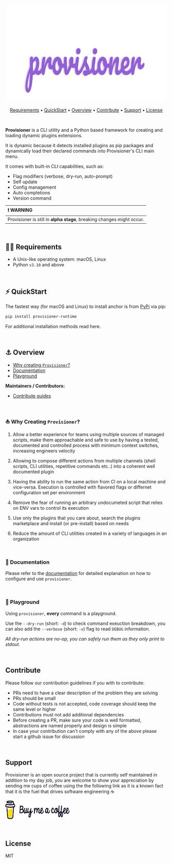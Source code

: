 <h3 align="center" id="provisioner-logo"><img src="docs-site/site/static/docs/latest/assets/img/provisioner.svg" height="300"></h3>

<p align="center">
  <a href="#requirements">Requirements</a> •
  <a href="#quickstart">QuickStart</a> •
  <a href="#overview">Overview</a> •
  <a href="#contribute">Contribute</a> •
  <a href="#support">Support</a> •
  <a href="#license">License</a>
</p>
<br>

**Provisioner** is a CLI utility and a Python based framework for creating and loading dynamic plugins extensions. 

It is dynamic because it detects installed plugins as pip packages and dynamically load their declared commands into Provisioner's CLI main menu.

It comes with built-in CLI capabilities, such as:
* Flag modifiers (verbose, dry-run, auto-prompt)
* Self update 
* Config management 
* Auto completions
* Version command

| :heavy_exclamation_mark: WARNING |
| :--------------------------------------- |
| Provisioner is still in **alpha stage**, breaking changes might occur. |

<br>

<h2 id="requirements">🏴‍☠️ Requirements</h2>

- A Unix-like operating system: macOS, Linux
- Python `v3.10` and above

<br>

<h2 id="quickstart">⚡️ QuickStart</h2>

The fastest way (for macOS and Linux) to install anchor is from [PyPi](https://pypi.org/) via pip:

```bash
pip install provisioner-runtime
```

For additional installation methods read here.

<br>

<h2 id="overview">⚓️ Overview</h2>

- [Why creating `Provisioner`?](#why-creating-provisioner)
- [Documentation](#documentation)
- [Playground](#playground)

**Maintainers / Contributors:**

- [Contribute guides](https://add.contribute.guide.com)

<br>

<h3 id="why-creating-provisioner">⛵ Why Creating <code>Provisioner</code>?</h3>

1. Allow a better experience for teams using multiple sources of managed scripts, make them approachable and safe to use by having a tested, documented and controlled process with minimum context switches, increasing engineers velocity

1. Allowing to compose different actions from multiple channels (shell scripts, CLI utilities, repetitive commands etc..) into a coherent well documented plugin

1. Having the ability to run the same action from CI on a local machine and vice-versa. Execution is controlled with flavored flags or differnet configuration set per environment

1. Remove the fear of running an arbitrary undocumeted script that relies on ENV vars to control its execution

1. Use only the plugins that you care about, search the plugins marketplace and install (or pre-install) based on needs

1. Reduce the amount of CLI utilities created in a variety of languages in an organization

<br>

<h3 id="documentation">📖 Documentation</h3>

Please refer to the [documentation](http://to.be.continued.com) for detailed explanation on how to configure and use `provisioner`.


<br>

<h3 id="playground">🐳 Playground</h3>

Using `provisioner`, **every** command is a playground.

Use the `--dry-run` (short: `-d`) to check command exeuction breakdown, you can also add the `--verbose` (short: `-v`) flag to read `DEBUG` information. 

*All dry-run actions are no-op, you can safely run them as they only print to stdout.*

<br>

<h2 id="contribute">Contribute</h2>

Please follow our contribution guidelines if you with to contribute:

* PRs need to have a clear description of the problem they are solving
* PRs should be small
* Code without tests is not accepted, code coverage should keep the same level or higher
* Contributions must not add additional dependencies
* Before creating a PR, make sure your code is well formatted, abstractions are named properly and design is simple
* In case your contribution can't comply with any of the above please start a github issue for discussion

<br>

<h2 id="support">Support</h2>

Provisioner is an open source project that is currently self maintained in addition to my day job, you are welcome to show your appreciation by sending me cups of coffee using the the following link as it is a known fact that it is the fuel that drives software engineering ☕

<a href="https://www.buymeacoffee.com/ZachiNachshon" target="_blank"><img src="docs-site/site/static/docs/latest/assets/img/bmc-orig.svg" height="57" width="200" alt="Buy Me A Coffee"></a>

<br>

<h2 id="license">License</h2>

MIT

<br>
